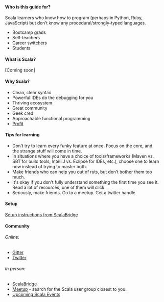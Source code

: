 #### Who is this guide for?

Scala learners who know how to program (perhaps in Python, Ruby, JavaScript) but don't know any procedural/strongly-typed languages.

- Bootcamp grads
- Self-teachers
- Career switchers
- Students

#### What is Scala?

[Coming soon]

#### Why Scala?

- Clean, clear syntax
- Powerful IDEs do the debugging for you
- Thriving ecosystem
- Great community
- Geek cred
- Approachable functional programming
- [Profit](https://twitter.com/joescii/status/797912651925815297)

#### Tips for learning

- Don't try to learn every funky feature at once.  Focus on the core, and the strange stuff will come in time.
- In situations where you have a choice of tools/frameworks (Maven vs. SBT for build tools, IntelliJ vs. Eclipse for IDEs, etc.), choose one to learn now instead of trying to master both.
- Make friends who can help you out of ruts, but don't bother them too much.
- It's okay if you don't fully understand something the first time you see it.  Read a lot of resources, one of them will click.
- Seriously, make friends.  Go to a meetup.  Get a twitter handle.

#### Setup

[Setup instructions from ScalaBridge](https://scalabridge.gitbooks.io/curriculum/content/setup/setup.html)

#### Community

###### Online:
- [Gitter](https://gitter.im/scala/scala)
- [Twitter](https://twitter.com/)

###### In person:
- [ScalaBridge](http://www.scalabridge.org/)
- [Meetup](https://www.meetup.com/) - search for the Scala user group closest to you.
- [Upcoming Scala Events](https://www.scala-lang.org/events/)